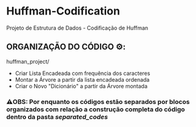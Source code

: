 # Huffman-Codification
Projeto de Estrutura de Dados - Codificação de Huffman

## ORGANIZAÇÃO DO CÓDIGO ⚙️​:
huffman_project/
- Criar Lista Encadeada com frequência dos caracteres
- Montar a Árvore a partir da lista encadeada ordenada
- Criar o Novo "Dicionário" a partir da Árvore montada
### ⚠️​OBS: Por enquanto os códigos estão separados por blocos organizados com relação a construção completa do código dentro da pasta *separated_codes*
